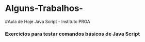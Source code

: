 # Alguns-Trabalhos-


#Aula de Hoje Java Script - Instituto PROA
### Exercicios para testar comandos básicos de Java Script
